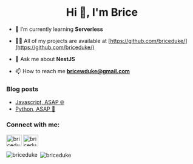 <h1 align="center">Hi 👋, I'm Brice</h1>
<!-- - 🔭 I’m currently working on [PolyRant](https://github.com/polyrant/polyrant/) -->

-   🌱 I’m currently learning **Serverless**

-   👨‍💻 All of my projects are available at [https://github.com/briceduke/](https://github.com/briceduke/)

-   💬 Ask me about **NestJS**

-   📫 How to reach me **bricewduke@gmail.com**

### Blog posts

<!-- BLOG-POST-LIST:START -->

-   [Javascript, ASAP 🌐](https://dev.to/briceduke/javascript-asap-27gh)
-   [Python, ASAP 🐍](https://dev.to/briceduke/python-asap-2bea)
<!-- BLOG-POST-LIST:END -->

<h3 align="left">Connect with me:</h3>
<p align="left">
<a href="https://dev.to/briceduke" target="blank"><img align="center" src="https://cdn.jsdelivr.net/npm/simple-icons@3.0.1/icons/dev-dot-to.svg" alt="briceduke" height="30" width="40" /></a>
<a href="https://www.leetcode.com/briceduke" target="blank"><img align="center" src="https://cdn.jsdelivr.net/npm/simple-icons@3.0.1/icons/leetcode.svg" alt="briceduke" height="30" width="40" /></a>
</p>

<p><img align="left" src="http://github-readme-stats.vercel.app/api/top-langs/?username=briceduke&show_icons=true&theme=nord&locale=en&layout=compact" alt="briceduke" /></p>

<p>&nbsp;<img align="center" src="http://github-readme-stats.vercel.app/api?username=briceduke&show_icons=true&theme=nord&locale=en" alt="briceduke" /></p>
